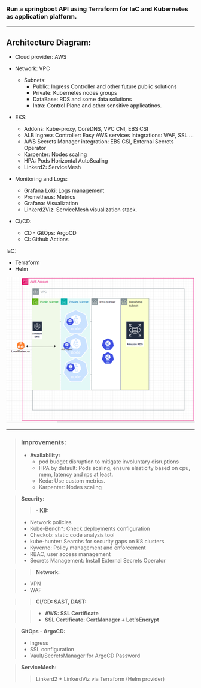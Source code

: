 ### Run a springboot API using Terraform for IaC and Kubernetes as application platform.

---

## Architecture Diagram:

- Cloud provider: AWS
- Network: VPC
  - Subnets: 
    - Public: Ingress Controller and other future public solutions
    - Private: Kubernetes nodes groups 
    - DataBase:  RDS and some data solutions
    - Intra: Control Plane and other sensitive applicatinos.

- EKS:
  - Addons: Kube-proxy, CoreDNS, VPC CNI, EBS CSI
  - ALB Ingress Controller: Easy AWS services integrations: WAF, SSL ...
  - AWS Secrets Manager integration: EBS CSI, External Secrets Operator
  - Karpenter: Nodes scaling
  - HPA: Pods Horizontal AutoScaling
  - Linkerd2: ServiceMesh

- Monitoring and Logs:
  - Grafana Loki: Logs management
  - Prometheus: Metrics 
  - Grafana: Visualization
  - Linkerd2Viz: ServiceMesh visualization stack.

- CI/CD:
  - CD - GitOps: ArgoCD
  - CI: Github Actions

IaC:
  - Terraform
  - Helm


![Alt text](docs/springboot-diagram-aws.png "AWS Account Diagram")  

---
> ### Improvements:
>
>- **Availability:**
>   - pod budget disruption to mitigate involuntary disruptions
>   - HPA by default: Pods scaling, ensure elasticity based on cpu, mem, latency and rps at least.
>    - Keda: Use custom metrics.
>   - Karpenter: Nodes scaling


>**Security:**
> 
>>**- K8:**
>    - Network policies
>    - Kube-Bench*:  Check deployments configuration
>    - Checkob: static code analysis tool
>    - kube-hunter: Searchs for security gaps on K8 clusters
>    - Kyverno: Policy management and enforcement
>    - RBAC, user access management
>    - Secrets Management: Install External Secrets Operator

>>  **Network:**
>    - VPN
>    - WAF


>>  **CI/CD: SAST, DAST:**

>>- **AWS: SSL Certificate**
>>- **SSL Certificate: CertManager + Let'sEncrypt**

> **GitOps - ArgoCD:** 
>  - Ingress
>  - SSL configuration
>  - Vault/SecretsManager for ArgoCD Password

> **ServiceMesh:**
>> Linkerd2 + LinkerdViz via Terraform (Helm provider)
